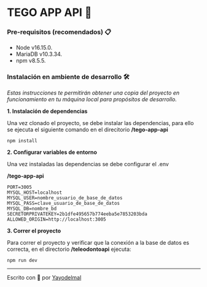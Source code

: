 # TEGO APP API 🦷

### Pre-requisitos (recomendados) 📋

* Node v16.15.0.
* MariaDB v10.3.34.
* npm v8.5.5.

### Instalación en ambiente de desarrollo 🛠️
_Estas instrucciones te permitirán obtener una copia del proyecto en funcionamiento en tu máquina local para propósitos de desarrollo._


**1. Instalación de dependencias**

Una vez clonado el proyecto, se debe instalar las dependencias, para ello se ejecuta el siguiente comando en el direcitorio **/tego-app-api** 

```
npm install
```


**2. Configurar variables de entorno**

Una vez instaladas las dependencias se debe configurar el .env 

**/tego-app-api**

```
PORT=3005
MYSQL_HOST=localhost
MYSQL_USER=nombre_usuario_de_base_de_datos
MYSQL_PASS=clave_usuario_de_base_de_datos
MYSQL_DB=nombre_bd
SECRETORPRIVATEKEY=2b1dfe495657b774eeba5e7853203bda
ALLOWED_ORIGIN=http://localhost:3005
```

**3. Correr el proyecto**

Para correr el proyecto y verificar que la conexión a la base de datos es correcta, en el directorio **/teleodontoapi** ejecuta:

```
npm run dev
```



---
Escrito con 🥳 por [Yayodelmal](https://github.com/yayodelmal)

